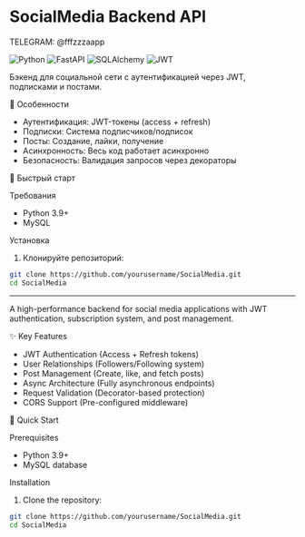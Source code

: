 # SocialMedia Backend API

TELEGRAM: @fffzzzaapp

![Python](https://img.shields.io/badge/Python-3.9+-blue.svg)
![FastAPI](https://img.shields.io/badge/FastAPI-0.68+-green.svg)
![SQLAlchemy](https://img.shields.io/badge/SQLAlchemy-1.4+-red.svg)
![JWT](https://img.shields.io/badge/JWT-Auth-yellow.svg)

Бэкенд для социальной сети с аутентификацией через JWT, подписками и постами.

📌 Особенности

- Аутентификация: JWT-токены (access + refresh)
- Подписки: Система подписчиков/подписок
- Посты: Создание, лайки, получение
- Асинхронность: Весь код работает асинхронно
- Безопасность: Валидация запросов через декораторы

🚀 Быстрый старт

Требования
- Python 3.9+
- MySQL

Установка

1. Клонируйте репозиторий:
```bash
git clone https://github.com/yourusername/SocialMedia.git
cd SocialMedia
```
---------------------------------------------------------------------------------------------------------------------------------------------------------------------------------------------------------------------

A high-performance backend for social media applications with JWT authentication, subscription system, and post management.

✨ Key Features

- JWT Authentication (Access + Refresh tokens)
- User Relationships (Followers/Following system)
- Post Management (Create, like, and fetch posts)
- Async Architecture (Fully asynchronous endpoints)
- Request Validation (Decorator-based protection)
- CORS Support (Pre-configured middleware)

🚀 Quick Start

Prerequisites
- Python 3.9+
- MySQL database

Installation

1. Clone the repository:
```bash
git clone https://github.com/yourusername/SocialMedia.git
cd SocialMedia
